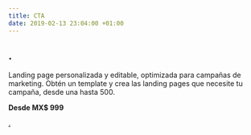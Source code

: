 ```yaml
---
title: CTA
date: 2019-02-13 23:04:00 +01:00
---
```


## .

Landing page personalizada y editable, optimizada para campañas de marketing. Obtén un template y crea las landing pages que necesite tu campaña, desde una hasta 500.

**Desde MX$ 999**

[.](./start.html?standard)